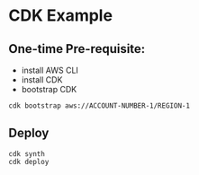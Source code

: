 # CDK Example

## One-time Pre-requisite:
- install AWS CLI
- install CDK
- bootstrap CDK
```
cdk bootstrap aws://ACCOUNT-NUMBER-1/REGION-1
```

## Deploy
```
cdk synth
cdk deploy
```